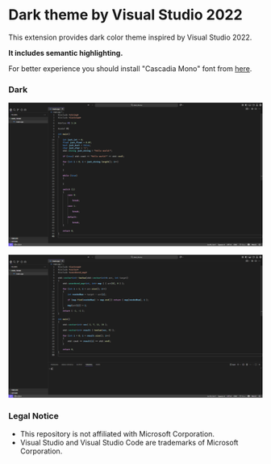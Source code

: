 # Dark theme by Visual Studio 2022

This extension provides dark color theme inspired by Visual Studio 2022.

**It includes semantic highlighting.**

For better experience you should install "Cascadia Mono" font from [here](https://github.com/microsoft/cascadia-code).

### Dark
![Dark theme first preview picture](./images/preview/dark_theme_first_preview.png)

![Dark theme second preview picture](./images/preview/dark_theme_second_preview.png)

### Legal Notice
- This repository is not affiliated with Microsoft Corporation.
- Visual Studio and Visual Studio Code are trademarks of Microsoft Corporation.
